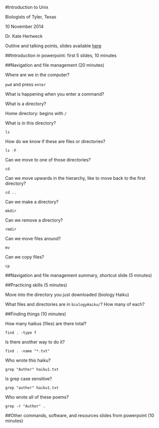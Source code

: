 #Introduction to Unix

Biologists of Tyler, Texas

10 November 2014

Dr. Kate Hertweck

Outline and talking points, slides available [here](https://github.com/k8hertweck/UTTylerWorkshops/BoTTNov2014/BoTTNov2014.pdf)

##Introduction in powerpoint: first 5 slides, 10 minutes

##Navigation and file management (20 minutes)

Where are we in the computer? 

`pwd` and press `enter`

What is happening when you enter a command?

What is a directory?

Home directory: begins with `/`

What is in this directory?

`ls`

How do we know if these are files or directories?

`ls -F`

Can we move to one of those directories?

`cd`

Can we move upwards in the hierarchy, like to move back to the first directory?

`cd ..`

Can we make a directory?

`mkdir`

Can we remove a directory?

`rmdir` 

Can we move files around?

`mv`

Can we copy files?

`cp`

##Navigation and file management summary, shortcut slide (5 minutes)

##Practicing skills (5 minutes)

Move into the directory you just downloaded (biology Haiku)

What files and directories are in `biologyHaiku/`? How many of each?

##Finding things (10 minutes)

How many haikus (files) are there total?

`find . -type f`

Is there another way to do it?

`find . -name "*.txt"`

Who wrote this haiku?

`grep "Author" haiku1.txt`

Is grep case sensitive?

`grep "author" haiku1.txt`

Who wrote all of these poems?

`grep -r "Author" .`

##Other commands, software, and resources slides from powerpoint (10 minutes)